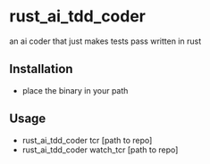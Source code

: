 # rust_ai_tdd_coder
an ai coder that just makes tests pass written in rust

## Installation
- place the binary in your path

## Usage
- rust_ai_tdd_coder tcr [path to repo]
- rust_ai_tdd_coder watch_tcr [path to repo]
